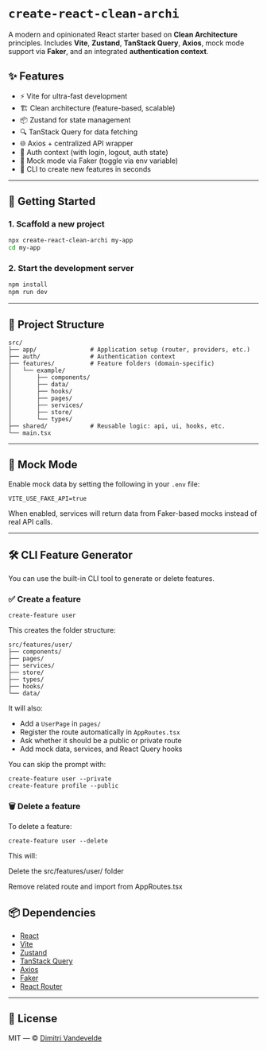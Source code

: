 # `create-react-clean-archi`

A modern and opinionated React starter based on **Clean Architecture** principles. Includes **Vite**, **Zustand**, **TanStack Query**, **Axios**, mock mode support via **Faker**, and an integrated **authentication context**.

## ✨ Features

-   ⚡️ Vite for ultra-fast development
-   🏗 Clean architecture (feature-based, scalable)
-   📦 Zustand for state management
-   🔍 TanStack Query for data fetching
-   🌐 Axios + centralized API wrapper
-   🔐 Auth context (with login, logout, auth state)
-   🧪 Mock mode via Faker (toggle via env variable)
-   🧱 CLI to create new features in seconds

---

## 🚀 Getting Started

### 1. Scaffold a new project

```bash
npx create-react-clean-archi my-app
cd my-app
```

### 2. Start the development server

```bash
npm install
npm run dev
```

---

## 🧰 Project Structure

```
src/
├── app/               # Application setup (router, providers, etc.)
├── auth/              # Authentication context
├── features/          # Feature folders (domain-specific)
│   └── example/
│       ├── components/
│       ├── data/
│       ├── hooks/
│       ├── pages/
│       ├── services/
│       ├── store/
│       └── types/
├── shared/            # Reusable logic: api, ui, hooks, etc.
└── main.tsx
```

---

## 🧪 Mock Mode

Enable mock data by setting the following in your `.env` file:

```
VITE_USE_FAKE_API=true
```

When enabled, services will return data from Faker-based mocks instead of real API calls.

---

## 🛠 CLI Feature Generator

You can use the built-in CLI tool to generate or delete features.

### ✅ Create a feature

```
create-feature user
```

This creates the folder structure:

```
src/features/user/
├── components/
├── pages/
├── services/
├── store/
├── types/
├── hooks/
└── data/
```

It will also:

-   Add a `UserPage` in `pages/`
-   Register the route automatically in `AppRoutes.tsx`
-   Ask whether it should be a public or private route
-   Add mock data, services, and React Query hooks

You can skip the prompt with:

```
create-feature user --private
create-feature profile --public
```

### 🗑️ Delete a feature

To delete a feature:

```
create-feature user --delete
```

This will:

Delete the src/features/user/ folder

Remove related route and import from AppRoutes.tsx

## 📦 Dependencies

-   [React](https://react.dev)
-   [Vite](https://vitejs.dev/)
-   [Zustand](https://zustand-demo.pmnd.rs/)
-   [TanStack Query](https://tanstack.com/query/latest)
-   [Axios](https://axios-http.com/)
-   [Faker](https://fakerjs.dev/)
-   [React Router](https://reactrouter.com/)

---

## 📄 License

MIT — © [Dimitri Vandevelde](https://github.com/your-username)
